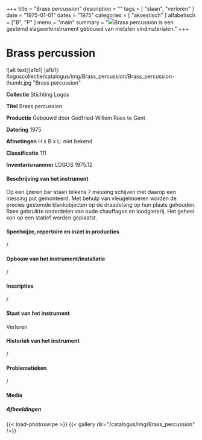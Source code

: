 +++
title = "Brass percussion"
description = ""
tags = [
    "slaan",
"verloren"
]
date = "1975-01-01"
dates = "1975"
categories = [
    "akoestisch"
]
alfabetisch = ["B", "P"
]
menu = "main"
summary = "<a href='/logoscollectie/catalogus/1975/brass_percussion'><img src='/logoscollectie/catalogus/img/Brass_percussion/Brass_percussion-thumb.jpg'></a>Brass percussion is een gestemd slagwerkinstrument gebouwd van metalen vindmaterialen."
+++


# Brass percussion

![alt text][afb1]
[afb1]: /logoscollectie/catalogus/img/Brass_percussion/Brass_percussion-thumb.jpg "Brass percussion"

**Collectie**
Stichting Logos

**Titel**
Brass percussion

**Productie**
Gebouwd door Godfried-Willem Raes te Gent

**Datering**
1975

**Afmetingen**
H x B x L: niet bekend

**Classificatie**
111

**Inventarisnummer**
LOGOS 1975.12

#### Beschrijving van het instrument
Op een ijzeren bar staan telkens 7 messing schijven met daarop een messing pot gemonteerd. Met behulp van vleugelmoeren worden de precies gestemde klankobjecten op de draadstang op hun plaats gehouden. Raes gebruikte onderdelen van oude chauffages en loodgieterij. Het geheel kon op een statief worden geplaatst.

#### Speelwijze, repertoire en inzet in producties
/

#### Opbouw van het instrument/installatie
/

#### Inscripties
/

#### Staat van het instrument
Verloren

#### Historiek van het instrument
/

#### Problematieken
/

#### Media
##### Afbeeldingen
{{< load-photoswipe >}}
{{< gallery dir="/catalogus/img/Brass_percussion" />}}
